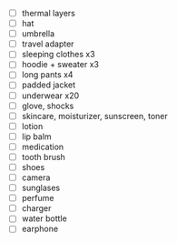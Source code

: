 - [ ] thermal layers
- [ ] hat
- [ ] umbrella
- [ ] travel adapter
- [ ] sleeping clothes x3
- [ ] hoodie + sweater x3
- [ ] long pants x4
- [ ] padded jacket
- [ ] underwear x20
- [ ] glove, shocks
- [ ] skincare, moisturizer, sunscreen, toner
- [ ] lotion
- [ ] lip balm
- [ ] medication
- [ ] tooth brush
- [ ] shoes
- [ ] camera
- [ ] sunglases
- [ ] perfume
- [ ] charger
- [ ] water bottle
- [ ] earphone
